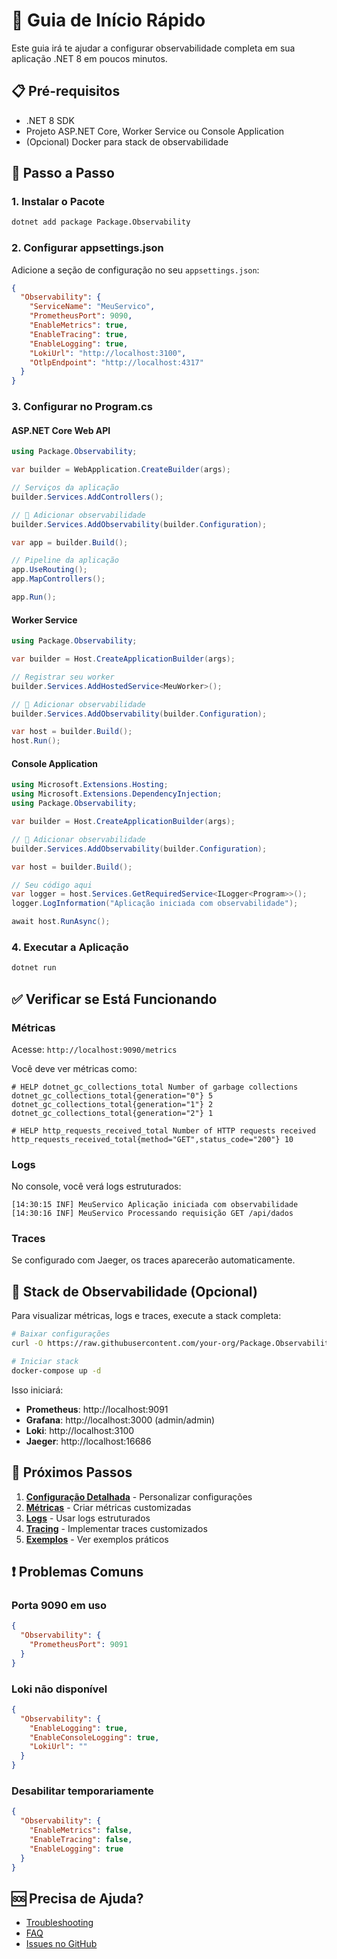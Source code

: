# 🚀 Guia de Início Rápido

Este guia irá te ajudar a configurar observabilidade completa em sua aplicação .NET 8 em poucos minutos.

## 📋 Pré-requisitos

- .NET 8 SDK
- Projeto ASP.NET Core, Worker Service ou Console Application
- (Opcional) Docker para stack de observabilidade

## 🔧 Passo a Passo

### 1. Instalar o Pacote

```bash
dotnet add package Package.Observability
```

### 2. Configurar appsettings.json

Adicione a seção de configuração no seu `appsettings.json`:

```json
{
  "Observability": {
    "ServiceName": "MeuServico",
    "PrometheusPort": 9090,
    "EnableMetrics": true,
    "EnableTracing": true,
    "EnableLogging": true,
    "LokiUrl": "http://localhost:3100",
    "OtlpEndpoint": "http://localhost:4317"
  }
}
```

### 3. Configurar no Program.cs

#### ASP.NET Core Web API

```csharp
using Package.Observability;

var builder = WebApplication.CreateBuilder(args);

// Serviços da aplicação
builder.Services.AddControllers();

// 🎯 Adicionar observabilidade
builder.Services.AddObservability(builder.Configuration);

var app = builder.Build();

// Pipeline da aplicação
app.UseRouting();
app.MapControllers();

app.Run();
```

#### Worker Service

```csharp
using Package.Observability;

var builder = Host.CreateApplicationBuilder(args);

// Registrar seu worker
builder.Services.AddHostedService<MeuWorker>();

// 🎯 Adicionar observabilidade
builder.Services.AddObservability(builder.Configuration);

var host = builder.Build();
host.Run();
```

#### Console Application

```csharp
using Microsoft.Extensions.Hosting;
using Microsoft.Extensions.DependencyInjection;
using Package.Observability;

var builder = Host.CreateApplicationBuilder(args);

// 🎯 Adicionar observabilidade
builder.Services.AddObservability(builder.Configuration);

var host = builder.Build();

// Seu código aqui
var logger = host.Services.GetRequiredService<ILogger<Program>>();
logger.LogInformation("Aplicação iniciada com observabilidade");

await host.RunAsync();
```

### 4. Executar a Aplicação

```bash
dotnet run
```

## ✅ Verificar se Está Funcionando

### Métricas
Acesse: `http://localhost:9090/metrics`

Você deve ver métricas como:
```
# HELP dotnet_gc_collections_total Number of garbage collections
dotnet_gc_collections_total{generation="0"} 5
dotnet_gc_collections_total{generation="1"} 2
dotnet_gc_collections_total{generation="2"} 1

# HELP http_requests_received_total Number of HTTP requests received
http_requests_received_total{method="GET",status_code="200"} 10
```

### Logs
No console, você verá logs estruturados:
```
[14:30:15 INF] MeuServico Aplicação iniciada com observabilidade
[14:30:16 INF] MeuServico Processando requisição GET /api/dados
```

### Traces
Se configurado com Jaeger, os traces aparecerão automaticamente.

## 🐳 Stack de Observabilidade (Opcional)

Para visualizar métricas, logs e traces, execute a stack completa:

```bash
# Baixar configurações
curl -O https://raw.githubusercontent.com/your-org/Package.Observability/main/docker-compose.yml

# Iniciar stack
docker-compose up -d
```

Isso iniciará:
- **Prometheus**: http://localhost:9091
- **Grafana**: http://localhost:3000 (admin/admin)
- **Loki**: http://localhost:3100
- **Jaeger**: http://localhost:16686

## 🎯 Próximos Passos

1. **[Configuração Detalhada](configuration.md)** - Personalizar configurações
2. **[Métricas](metrics.md)** - Criar métricas customizadas
3. **[Logs](logging.md)** - Usar logs estruturados
4. **[Tracing](tracing.md)** - Implementar traces customizados
5. **[Exemplos](examples.md)** - Ver exemplos práticos

## ❗ Problemas Comuns

### Porta 9090 em uso
```json
{
  "Observability": {
    "PrometheusPort": 9091
  }
}
```

### Loki não disponível
```json
{
  "Observability": {
    "EnableLogging": true,
    "EnableConsoleLogging": true,
    "LokiUrl": ""
  }
}
```

### Desabilitar temporariamente
```json
{
  "Observability": {
    "EnableMetrics": false,
    "EnableTracing": false,
    "EnableLogging": true
  }
}
```

## 🆘 Precisa de Ajuda?

- [Troubleshooting](troubleshooting.md)
- [FAQ](faq.md)
- [Issues no GitHub](https://github.com/your-org/Package.Observability/issues)